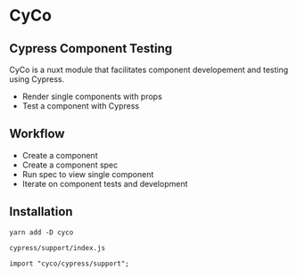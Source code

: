 # CyCo

## Cypress Component Testing

CyCo is a nuxt module that facilitates component developement and testing using Cypress.

- Render single components with props
- Test a component with Cypress

## Workflow

- Create a component
- Create a component spec
- Run spec to view single component
- Iterate on component tests and development

## Installation

```
yarn add -D cyco
```

`cypress/support/index.js`

```
import "cyco/cypress/support";
```
